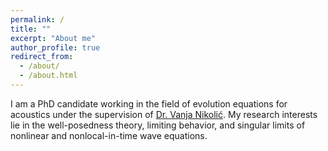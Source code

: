 ```yaml
---
permalink: /
title: ""
excerpt: "About me"
author_profile: true
redirect_from: 
  - /about/
  - /about.html
---
```


I am a PhD candidate working in the field of evolution equations for acoustics under the supervision of [Dr. Vanja Nikolić](https://vanjanikolic.net). My research interests lie in the well-posedness theory, limiting behavior, and singular limits of nonlinear and nonlocal-in-time wave equations.


